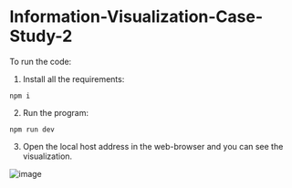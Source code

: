 # Information-Visualization-Case-Study-2

To run the code:
1) Install all the requirements:
```
npm i
```
2) Run the program:
```
npm run dev
```
3) Open the local host address in the web-browser and you can see the visualization.

![image](https://github.com/user-attachments/assets/6c794c68-615c-4ba1-86af-e4a77dfdff9d)


